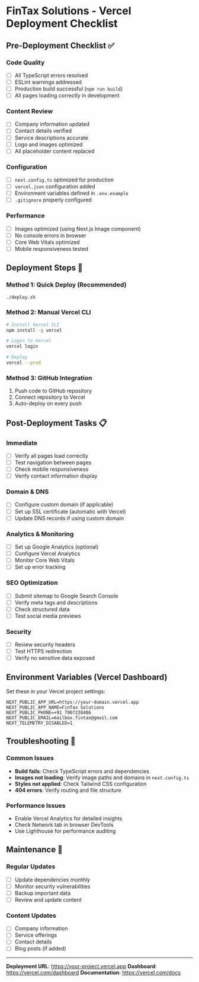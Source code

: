 # FinTax Solutions - Vercel Deployment Checklist

## Pre-Deployment Checklist ✅

### Code Quality
- [ ] All TypeScript errors resolved
- [ ] ESLint warnings addressed
- [ ] Production build successful (`npm run build`)
- [ ] All pages loading correctly in development

### Content Review
- [ ] Company information updated
- [ ] Contact details verified
- [ ] Service descriptions accurate
- [ ] Logo and images optimized
- [ ] All placeholder content replaced

### Configuration
- [ ] `next.config.ts` optimized for production
- [ ] `vercel.json` configuration added
- [ ] Environment variables defined in `.env.example`
- [ ] `.gitignore` properly configured

### Performance
- [ ] Images optimized (using Next.js Image component)
- [ ] No console errors in browser
- [ ] Core Web Vitals optimized
- [ ] Mobile responsiveness tested

## Deployment Steps 🚀

### Method 1: Quick Deploy (Recommended)
```bash
./deploy.sh
```

### Method 2: Manual Vercel CLI
```bash
# Install Vercel CLI
npm install -g vercel

# Login to Vercel
vercel login

# Deploy
vercel --prod
```

### Method 3: GitHub Integration
1. Push code to GitHub repository
2. Connect repository to Vercel
3. Auto-deploy on every push

## Post-Deployment Tasks 📋

### Immediate
- [ ] Verify all pages load correctly
- [ ] Test navigation between pages
- [ ] Check mobile responsiveness
- [ ] Verify contact information display

### Domain & DNS
- [ ] Configure custom domain (if applicable)
- [ ] Set up SSL certificate (automatic with Vercel)
- [ ] Update DNS records if using custom domain

### Analytics & Monitoring
- [ ] Set up Google Analytics (optional)
- [ ] Configure Vercel Analytics
- [ ] Monitor Core Web Vitals
- [ ] Set up error tracking

### SEO Optimization
- [ ] Submit sitemap to Google Search Console
- [ ] Verify meta tags and descriptions
- [ ] Check structured data
- [ ] Test social media previews

### Security
- [ ] Review security headers
- [ ] Test HTTPS redirection
- [ ] Verify no sensitive data exposed

## Environment Variables (Vercel Dashboard)

Set these in your Vercel project settings:

```
NEXT_PUBLIC_APP_URL=https://your-domain.vercel.app
NEXT_PUBLIC_APP_NAME=FinTax Solutions
NEXT_PUBLIC_PHONE=+91 7907238486
NEXT_PUBLIC_EMAIL=mailbox.fintax@gmail.com
NEXT_TELEMETRY_DISABLED=1
```

## Troubleshooting 🔧

### Common Issues
- **Build fails**: Check TypeScript errors and dependencies
- **Images not loading**: Verify image paths and domains in `next.config.ts`
- **Styles not applied**: Check Tailwind CSS configuration
- **404 errors**: Verify routing and file structure

### Performance Issues
- Enable Vercel Analytics for detailed insights
- Check Network tab in browser DevTools
- Use Lighthouse for performance auditing

## Maintenance 🔄

### Regular Updates
- [ ] Update dependencies monthly
- [ ] Monitor security vulnerabilities
- [ ] Backup important data
- [ ] Review and update content

### Content Updates
- [ ] Company information
- [ ] Service offerings
- [ ] Contact details
- [ ] Blog posts (if added)

---

**Deployment URL**: https://your-project.vercel.app
**Dashboard**: https://vercel.com/dashboard
**Documentation**: https://vercel.com/docs
